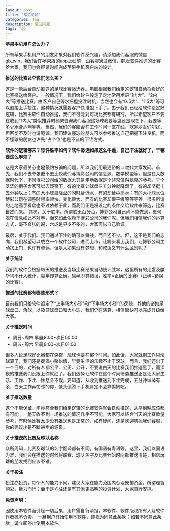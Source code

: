 ```yaml
---
layout: post
title: "常见问题"
categories: faq
description: 常见问题
tags: faq
---
```

<strong>苹果手机用户怎么办？</strong>

所有苹果手机用户的朋友如果对我们软件感兴趣，请添加我们客服的微信gb_win，我们会在苹果版的app上线前，由客服通过微信，群发软件推送的比赛给大家。我们也会抓紧时间完成苹果手机客户端的设计。

<strong>推送的比赛过早我们怎么买？</strong>

这是一款后台自动推送的足球比赛筛选器。电脑根据我们给定的逻辑自动将看好的比赛推送给客户。一般情况下，我们给软件设定了走地常用术语“1内大”、“2内大”等推送比赛，由客户自己等水把握投注时机，当然也会有“0.5大”、“1.5大”等可以直接上手投注，这种情况就需要客户快准狠下手了。由于我们已经给软件设定好逻辑，比赛由软件自动推送，我们不可能对每场比赛都有研究，所以希望客户不要在收到“1内大”类似推荐时频繁咨询我们客服这场球我要等盘还是现在下，我要等多少水合适啊等等。当然，我们的客服会在工作时间一直在线，欢迎朋友们叨扰，但回复不及时也请见谅。我们建议懂球的朋友可以参考推送自己把握下注良机，而不懂球的朋友也许先“占个位”也是不错的下注方式。

<strong>软件的逻辑哪来？软件胜率如何？软件筛选如果这么牛逼，自己下注就好了，干嘛要这么麻烦？</strong>

这是大家最关心也是最怕被骗的问题，所以我们用最通俗的口吻代大家发问。首先，我们不去夸张更不去比较我们与博彩公司的信息源、数学模型等，但是在大数据时代下，不同博彩公司给的数据尤其是走地数据是个非常值得信赖的参考。举个泛泛的例子大家可以去观察下，有的比赛让球盘三五分钟就降盘了，有的却坚挺十五分钟以上；有的大小球盘降盘的同时給低水，有的却给中高水；有的大小球水位博彩公司在调整时频率很快，变化很大，而有的比赛却很平缓等等等等。很多所谓的走地高手看盘也不过依赖于此，而我们正是将设定的条件交给软件来筛选，比赛自然而来。
其次，关于胜率。所谓胜无百分百，博彩公司自己尚不能做到，更何况在信息如此不对等，而又如此依赖于博彩公司的我们呢。但我们相信我们的运算方式，毫不夸张的说，六成是只少不多的，大家可以自己验证。

最后，关于我们。我们通过下注的确可以赚钱，而且还不少。但，这不是我们的志向，我们希望可以成立一个软件公司，进而上市，让鳄头看上我们，让博彩公司主动找上门，也许有点远，但是人如果没有梦想，和咸鱼又有什么区别呢？

<strong>关于统计</strong>

我们的软件会根据每天的推送及当场比赛结果自动统计胜率，这里所有的走盘及腰斩均不计入统计，赢半即算正确，输半即算错误，胜率=正确的比赛/（正确+错误的比赛）。

<strong>推送的比赛都有哪些形式？</strong>

目前我们只给软件设定了“上半场大小球”和“下半场大小球”的逻辑，其他的诸如足球盘口、角球，以及篮球盘口和大小球，我们仍在演算，相信很快可以完成升级给大家。

<strong>关于推送时间</strong>

* 周日~周四  早晨8:00~次日00:00
* 周五~周六  早晨8:00~次日01:00

很多人说足球好比赛都在深夜，玩球也要在那个时间。如此话，大家就别工作只滚球算了，我们还是提倡小赌怡情，毕竟生活的乐趣不止于滚球。而且，我们还出于一个目的，对所有人都公平、公正、公开，不要说白天的比赛我们推送黑了，而深夜的推送我们没跟上你就红了。我们选择让软件在这个时间筛选推送正是让大家生活、工作、下注、休息全不误。要知道，从收到推送到下注完成，五分钟绰绰有余，白天工作再忙碌的你，低头倒腾下手机肯定不会算偷懒吧。

<strong>关于推送数量</strong>

这个不能保证，毕竟符合我们给定逻辑的比赛软件就会自动推送，从早到晚应该都有可能；一整天收不到一场推送的情况几乎不可能，大家可以结合当天的比赛数量参考，有时候比赛太少没有推送也是正常的，如有疑问，还是欢迎叨扰我们客服，你的建议才是不断进步的源泉。

<strong>关于推送的比赛及球队名称</strong>

众所周知，比赛及球队的名字翻译都有不同，有国语有粤语等，这里，我们以国语为准，我们会在推送的时候将联赛、球队名字及比赛开始时间都推送清楚，相信玩球的朋友找到应该不难。

<strong>关于投注</strong>

投注亦投资，每个人的能力不同，建议大家在能力范围内合理安排资金，所谓理智购彩，量力而行；至于是均注还是有其他更高明的投资计划，大家自行安排。

<strong>免责声明：</strong>

因使用本软件而引起一切后果，用户需自行承担，本软件、软件版权所有人及软件作者概不负责。
一旦用户开始使用本软件，即视为同意此条款；如若不同意此条款，请立即停止使用本软件。
